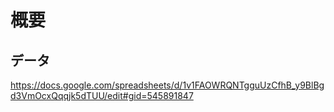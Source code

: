 # 概要

## データ
https://docs.google.com/spreadsheets/d/1v1FAOWRQNTgguUzCfhB_y9BlBgd3VmOcxQqqjk5dTUU/edit#gid=545891847

